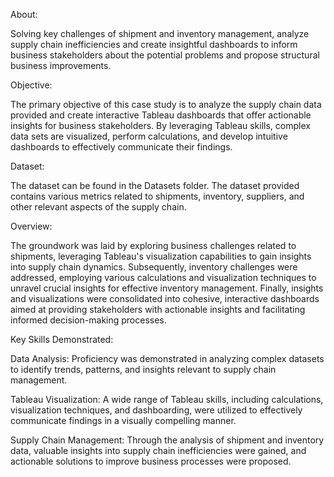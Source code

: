 About:

Solving key challenges of shipment and inventory management, analyze supply chain inefficiencies and create insightful dashboards to inform business stakeholders about the potential problems and propose structural business improvements.


Objective:

The primary objective of this case study is to analyze the supply chain data provided and create interactive Tableau dashboards that offer actionable insights for business stakeholders. By leveraging Tableau skills, complex data sets are visualized, perform calculations, and develop intuitive dashboards to effectively communicate their findings.


Dataset:

The dataset can be found in the Datasets folder. The dataset provided contains various metrics related to shipments, inventory, suppliers, and other relevant aspects of the supply chain. 


Overview:


The groundwork was laid by exploring business challenges related to shipments, leveraging Tableau's visualization capabilities to gain insights into supply chain dynamics. Subsequently, inventory challenges were addressed, employing various calculations and visualization techniques to unravel crucial insights for effective inventory management. Finally, insights and visualizations were consolidated into cohesive, interactive dashboards aimed at providing stakeholders with actionable insights and facilitating informed decision-making processes.


Key Skills Demonstrated:


Data Analysis: Proficiency was demonstrated in analyzing complex datasets to identify trends, patterns, and insights relevant to supply chain management.

Tableau Visualization: A wide range of Tableau skills, including calculations, visualization techniques, and dashboarding, were utilized to effectively communicate findings in a visually compelling manner.

Supply Chain Management: Through the analysis of shipment and inventory data, valuable insights into supply chain inefficiencies were gained, and actionable solutions to improve business processes were proposed.
